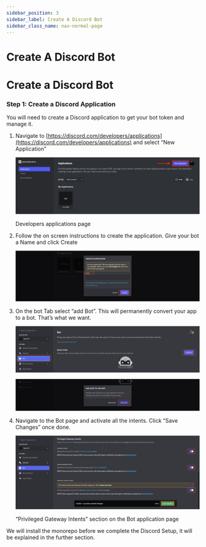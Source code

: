 ```yaml
---
sidebar_position: 3
sidebar_label: Create A Discord Bot
sidebar_class_name: nav-normal-page
---
```


# Create A Discord Bot

# Create a Discord Bot

### Step 1: Create a Discord Application

You will need to create a Discord application to get your bot token and manage it.

1. Navigate to [https://discord.com/developers/applications](https://discord.com/developers/applications) and select “New Application”
    
    ![Developers applications page](imgs/img15.png)
    
    Developers applications page
    
2. Follow the on screen instructions to create the application.  Give your bot a Name and click Create
    
    ![Screen Shot 2022-06-19 at 1.03.20 PM.png](imgs/img16.png)
    
3. On the bot Tab select “add Bot”.  This will permanently convert your app to a bot.  That’s what we want.
    
    ![Screen Shot 2022-06-19 at 1.08.05 PM.png](imgs/img17.png)
    
    ![Screen Shot 2022-06-19 at 1.10.01 PM.png](imgs/img18.png)
    
4. Navigate to the Bot page and activate all the intents. Click “Save Changes” once done.
    
    ![“Privileged Gateway Intents” section on the Bot application page](imgs/img19.png)
    
    “Privileged Gateway Intents” section on the Bot application page
    

We will install the monorepo before we complete the Discord Setup, it will be explained in the further section.
